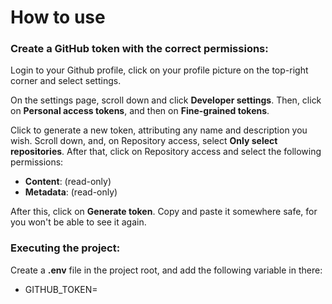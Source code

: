 # How to use
### Create a GitHub token with the correct permissions:
Login to your Github profile, click on your profile picture on the top-right corner and select settings.

On the settings page, scroll down and click **Developer settings**. Then, click on **Personal access tokens**, and then on **Fine-grained tokens**. 

Click to generate a new token, attributing any name and description you wish. Scroll down, and, on Repository access, select **Only select repositories**. After that, click on Repository access and select the following permissions:
- **Content**: (read-only)
- **Metadata**: (read-only)

After this, click on **Generate token**. Copy and paste it somewhere safe, for you won't be able to see it again.

### Executing the project:

Create a **.env** file in the project root, and add the following variable in there:

- GITHUB_TOKEN=<your-newly-generated-token>
